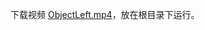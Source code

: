 下载视频 [ObjectLeft.mp4](https://github.com/YunYang1994/OpenWork/releases/download/v1.0/ObjectLeft.mp4)，放在根目录下运行。